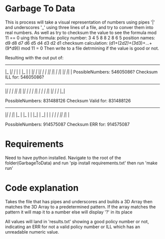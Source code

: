 # Garbage To Data
This is process will take a visual representation of numbers using pipes '|' and underscores '_' using three lines of a file, and try to conver them into real numbers. 
As well as try to checksum the value to see the formula mod 11 == 0  uing this formula:
policy number: 3 4 5 8 8 2 8 6 5
position names: d9 d8 d7 d6 d5 d4 d3 d2 d1
checksum calculation:
(d1+(2*d2)+(3*d3)+...+(9*d9)) mod 11 = 0
Then write to a file detrmining if the value is good or not. 


Resulting with the out put of:
 _       _   _   _   _   _   _       
|_  |_| |_  | | |_  | | |_| |_   |_| 
 _|   | |_| |_|  _| |_| |_| |_|    | 
PossibleNumbers: 54605086?
Checksum ILL for: 54605086?
 _   _           _   _       _   _  
|_|  _|   | |_| |_| |_|   |  _| |_ 
|_|  _|   |   | |_| |_|   | |_  |_| 

PossibleNumbers: 831488126
Checksum Valid for: 831488126
 _           _   _   _   _   _   _  
|_|   | |_| |_    | |_  | | |_|   | 
 _|   |   |  _|   |  _| |_| |_|   | 
 
PossibleNumbers: 914575087
Checksum ERR for: 914575087
# Requirements
Need to have python installed. Navigate to the root of the folder(GarbageToData) and run 'pip install requirements.txt' then run 'make run'


# Code explanation
Takes the file that has pipes and underscores and builds a 3D Array then matches the 3D Array to a predetermined pattern. If the array matches the pattern it will map it to a number else will display '?' in its place

All values will land in 'results.txt' showing a good policy number or not, indicating an ERR for not a valid policy number or ILL which has an unreadable numeric value. 
